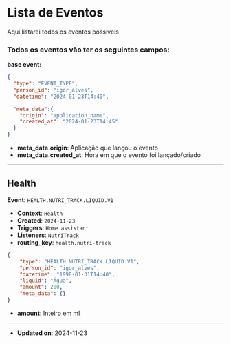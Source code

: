 # Lista de Eventos

Aqui listarei todos os eventos possiveis

### Todos os eventos vão ter os seguintes campos:

__base event:__
```json
{
  "type": "EVENT_TYPE",
  "person_id": "igor_alves",
  "datetime": "2024-01-23T14:40",

  "meta_data":{
    "origin": "application_name",
    "created_at": "2024-01-23T14:45"
  }
}
```
- **meta_data.origin**: Aplicação que lançou o evento
- **meta_data.created_at**: Hora em que o evento foi lançado/criado
--------------------------------------------------------------

## Health

<a id="HEALTH.NUTRI_TRACK.LIQUID.V1"></a>
**Event**: `HEALTH.NUTRI_TRACK.LIQUID.V1`
- **Context**: `Health`
- **Created**: `2024-11-23`
- **Triggers**: `Home assistant`
- **Listeners**: `NutriTrack`
- **routing_key**: `health.nutri-track`

```json
{
    "type": "HEALTH.NUTRI_TRACK.LIQUID.V1",
    "person_id": "igor_alves",
    "datetime": "1998-01-31T14:40",
    "liquid": "Água",
    "amount": 200,
    "meta_data": {}
}
```
- **amount**: Inteiro em ml

-----
- **Updated on**: 2024-11-23